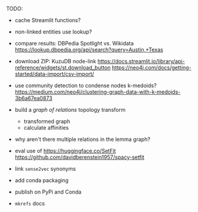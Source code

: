 TODO:

  * cache Streamlit functions?

  * non-linked entities use lookup?

  * compare results: DBPedia Spotlight vs. Wikidata
  https://lookup.dbpedia.org/api/search?query=Austin,+Texas

  * download ZIP: KuzuDB node-link
  https://docs.streamlit.io/library/api-reference/widgets/st.download_button
  https://neo4j.com/docs/getting-started/data-import/csv-import/

  * use community detection to condense nodes
  k-medoids? https://medium.com/neo4j/clustering-graph-data-with-k-medoids-3b6a67ea0873

  * build a _graph of relations_ topology transform
    * transformed graph
    * calculate affinities

  * why aren't there multiple relations in the lemma graph?

  * eval use of https://huggingface.co/SetFit
  https://github.com/davidberenstein1957/spacy-setfit

  * link `sense2vec` synonyms

  * add conda packaging
  * publish on PyPi and Conda
  * `mkrefs` docs
